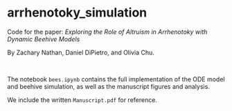 # arrhenotoky_simulation

Code for the paper: *Exploring the Role of Altruism in Arrhenotoky with Dynamic Beehive Models*

By Zachary Nathan, Daniel DiPietro, and Olivia Chu.

<br>

The notebook `bees.ipynb` contains the full implementation of the ODE model and beehive simulation, as well as the manuscript figures and analysis.

We include the written `Manuscript.pdf` for reference.
